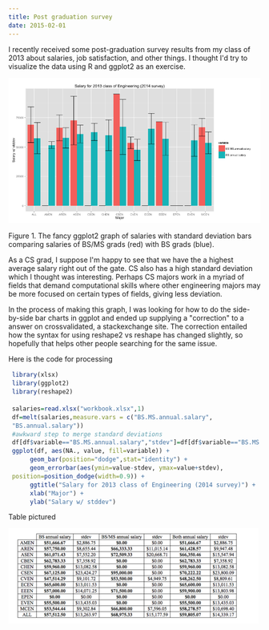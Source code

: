 ```yaml
---
title: Post graduation survey
date: 2015-02-01
---
```


I recently received some post-graduation survey results from my class of
2013 about salaries, job satisfaction, and other things. I thought I'd
try to visualize the data using R and ggplot2 as an exercise.

[](http://i.imgur.com/5rVnQHC.png)

![](/media/109823235838_0.png)

Figure 1. The fancy ggplot2 graph of salaries with standard deviation
bars comparing salaries of BS/MS grads (red) with BS grads (blue).

As a CS grad, I suppose I'm happy to see that we have the a highest
average salary right out of the gate. CS also has a high standard
deviation which I thought was interesting. Perhaps CS majors work in a
myriad of fields that demand computational skills where other
engineering majors may be more focused on certain types of fields,
giving less deviation.

In the process of making this graph, I was looking for how to do the
side-by-side bar charts in ggplot and ended up supplying a "correction"
to a answer on crossvalidated, a stackexchange site. The correction
entailed how the syntax for using reshape2 vs reshape has changed
slightly, so hopefully that helps other people searching for the same
issue.

Here is the code for processing

```R
 library(xlsx)
 library(ggplot2)
 library(reshape2)

 salaries=read.xlsx("workbook.xlsx",1)
 df=melt(salaries,measure.vars = c("BS.MS.annual.salary",
 "BS.annual.salary"))
 #awkward step to merge standard deviations
 df[df$variable=="BS.MS.annual.salary","stdev"]=df[df$variable=="BS.MS.annual.salary","stdev.1"]
 ggplot(df, aes(NA., value, fill=variable)) +
      geom_bar(position="dodge",stat="identity") +
      geom_errorbar(aes(ymin=value-stdev, ymax=value+stdev),
 position=position_dodge(width=0.9)) +
      ggtitle("Salary for 2013 class of Engineering (2014 survey)") +
      xlab("Major") +
      ylab("Salary w/ stddev")
```

Table pictured

![](/media/109823235838_1.png)

